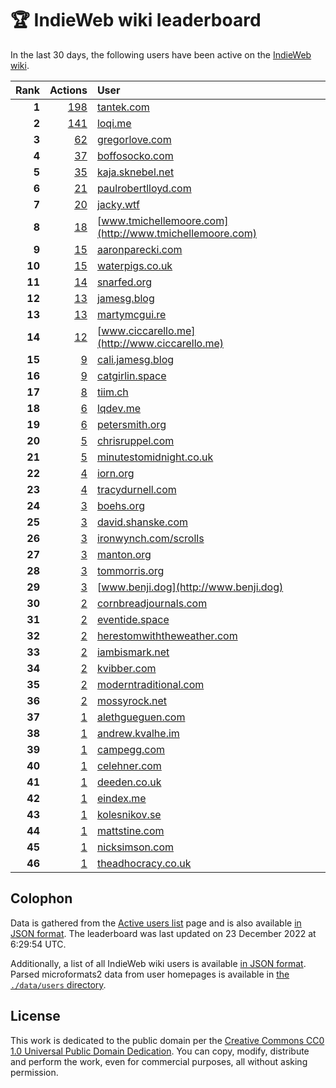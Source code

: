 # 🏆 IndieWeb wiki leaderboard

In the last 30 days, the following users have been active on the [IndieWeb wiki](https://indieweb.org).

| Rank | Actions | User |
|-----:|--------:|:-----|
| **1** | [198](https://indieweb.org/Special:Contributions/Tantek.com) | [tantek.com](http://tantek.com) |
| **2** | [141](https://indieweb.org/Special:Contributions/Loqi.me) | [loqi.me](http://loqi.me) |
| **3** | [62](https://indieweb.org/Special:Contributions/Gregorlove.com) | [gregorlove.com](http://gregorlove.com) |
| **4** | [37](https://indieweb.org/Special:Contributions/Boffosocko.com) | [boffosocko.com](http://boffosocko.com) |
| **5** | [35](https://indieweb.org/Special:Contributions/Kaja.sknebel.net) | [kaja.sknebel.net](http://kaja.sknebel.net) |
| **6** | [21](https://indieweb.org/Special:Contributions/Paulrobertlloyd.com) | [paulrobertlloyd.com](http://paulrobertlloyd.com) |
| **7** | [20](https://indieweb.org/Special:Contributions/Jacky.wtf) | [jacky.wtf](http://jacky.wtf) |
| **8** | [18](https://indieweb.org/Special:Contributions/Www.tmichellemoore.com) | [www.tmichellemoore.com](http://www.tmichellemoore.com) |
| **9** | [15](https://indieweb.org/Special:Contributions/Aaronparecki.com) | [aaronparecki.com](http://aaronparecki.com) |
| **10** | [15](https://indieweb.org/Special:Contributions/Waterpigs.co.uk) | [waterpigs.co.uk](http://waterpigs.co.uk) |
| **11** | [14](https://indieweb.org/Special:Contributions/Snarfed.org) | [snarfed.org](http://snarfed.org) |
| **12** | [13](https://indieweb.org/Special:Contributions/Jamesg.blog) | [jamesg.blog](http://jamesg.blog) |
| **13** | [13](https://indieweb.org/Special:Contributions/Martymcgui.re) | [martymcgui.re](http://martymcgui.re) |
| **14** | [12](https://indieweb.org/Special:Contributions/Www.ciccarello.me) | [www.ciccarello.me](http://www.ciccarello.me) |
| **15** | [9](https://indieweb.org/Special:Contributions/Cali.jamesg.blog) | [cali.jamesg.blog](http://cali.jamesg.blog) |
| **16** | [9](https://indieweb.org/Special:Contributions/Catgirlin.space) | [catgirlin.space](http://catgirlin.space) |
| **17** | [8](https://indieweb.org/Special:Contributions/Tiim.ch) | [tiim.ch](http://tiim.ch) |
| **18** | [6](https://indieweb.org/Special:Contributions/Lqdev.me) | [lqdev.me](http://lqdev.me) |
| **19** | [6](https://indieweb.org/Special:Contributions/Petersmith.org) | [petersmith.org](http://petersmith.org) |
| **20** | [5](https://indieweb.org/Special:Contributions/Chrisruppel.com) | [chrisruppel.com](http://chrisruppel.com) |
| **21** | [5](https://indieweb.org/Special:Contributions/Minutestomidnight.co.uk) | [minutestomidnight.co.uk](http://minutestomidnight.co.uk) |
| **22** | [4](https://indieweb.org/Special:Contributions/Iorn.org) | [iorn.org](http://iorn.org) |
| **23** | [4](https://indieweb.org/Special:Contributions/Tracydurnell.com) | [tracydurnell.com](http://tracydurnell.com) |
| **24** | [3](https://indieweb.org/Special:Contributions/Boehs.org) | [boehs.org](http://boehs.org) |
| **25** | [3](https://indieweb.org/Special:Contributions/David.shanske.com) | [david.shanske.com](http://david.shanske.com) |
| **26** | [3](https://indieweb.org/Special:Contributions/Ironwynch.com_scrolls) | [ironwynch.com/scrolls](http://ironwynch.com/scrolls) |
| **27** | [3](https://indieweb.org/Special:Contributions/Manton.org) | [manton.org](http://manton.org) |
| **28** | [3](https://indieweb.org/Special:Contributions/Tommorris.org) | [tommorris.org](http://tommorris.org) |
| **29** | [3](https://indieweb.org/Special:Contributions/Www.benji.dog) | [www.benji.dog](http://www.benji.dog) |
| **30** | [2](https://indieweb.org/Special:Contributions/Cornbreadjournals.com) | [cornbreadjournals.com](http://cornbreadjournals.com) |
| **31** | [2](https://indieweb.org/Special:Contributions/Eventide.space) | [eventide.space](http://eventide.space) |
| **32** | [2](https://indieweb.org/Special:Contributions/Herestomwiththeweather.com) | [herestomwiththeweather.com](http://herestomwiththeweather.com) |
| **33** | [2](https://indieweb.org/Special:Contributions/Iambismark.net) | [iambismark.net](http://iambismark.net) |
| **34** | [2](https://indieweb.org/Special:Contributions/Kvibber.com) | [kvibber.com](http://kvibber.com) |
| **35** | [2](https://indieweb.org/Special:Contributions/Moderntraditional.com) | [moderntraditional.com](http://moderntraditional.com) |
| **36** | [2](https://indieweb.org/Special:Contributions/Mossyrock.net) | [mossyrock.net](http://mossyrock.net) |
| **37** | [1](https://indieweb.org/Special:Contributions/Alethgueguen.com) | [alethgueguen.com](http://alethgueguen.com) |
| **38** | [1](https://indieweb.org/Special:Contributions/Andrew.kvalhe.im) | [andrew.kvalhe.im](http://andrew.kvalhe.im) |
| **39** | [1](https://indieweb.org/Special:Contributions/Campegg.com) | [campegg.com](http://campegg.com) |
| **40** | [1](https://indieweb.org/Special:Contributions/Celehner.com) | [celehner.com](http://celehner.com) |
| **41** | [1](https://indieweb.org/Special:Contributions/Deeden.co.uk) | [deeden.co.uk](http://deeden.co.uk) |
| **42** | [1](https://indieweb.org/Special:Contributions/Eindex.me) | [eindex.me](http://eindex.me) |
| **43** | [1](https://indieweb.org/Special:Contributions/Kolesnikov.se) | [kolesnikov.se](http://kolesnikov.se) |
| **44** | [1](https://indieweb.org/Special:Contributions/Mattstine.com) | [mattstine.com](http://mattstine.com) |
| **45** | [1](https://indieweb.org/Special:Contributions/Nicksimson.com) | [nicksimson.com](http://nicksimson.com) |
| **46** | [1](https://indieweb.org/Special:Contributions/Theadhocracy.co.uk) | [theadhocracy.co.uk](http://theadhocracy.co.uk) |


## Colophon

Data is gathered from the [Active users list](https://indieweb.org/Special:ActiveUsers) page and is also available [in JSON format](https://github.com/jgarber623/indieweb-wiki-leaderboard/blob/main/data/leaderboard.json). The leaderboard was last updated on 23 December 2022 at 6:29:54 UTC.

Additionally, a list of all IndieWeb wiki users is available [in JSON format](https://github.com/jgarber623/indieweb-wiki-leaderboard/blob/main/data/users.json). Parsed microformats2 data from user homepages is available in [the `./data/users` directory](https://github.com/jgarber623/indieweb-wiki-leaderboard/blob/main/data/users).

## License

This work is dedicated to the public domain per the [Creative Commons CC0 1.0 Universal Public Domain Dedication](https://creativecommons.org/publicdomain/zero/1.0/). You can copy, modify, distribute and perform the work, even for commercial purposes, all without asking permission.
